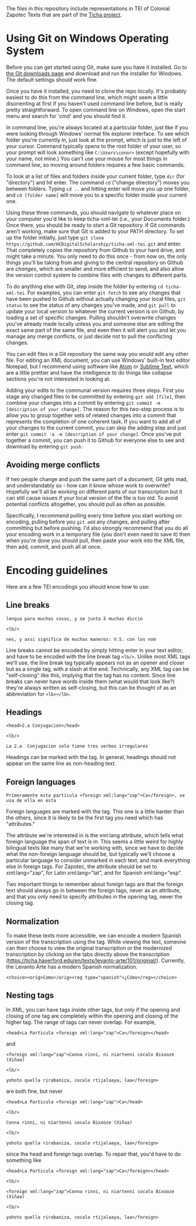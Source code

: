 The files in this repository include representations in TEI of Colonial Zapotec Texts that are part of the [Ticha project](https://ds-omeka.haverford.edu/ticha/en/index.html).

# Using Git on Windows Operating System

Before you can get started using Git, make sure you have it installed. Go to [the Git downloads page](https://git-scm.com/downloads) and download and run the installer for Windows. The default settings should work fine.

Once you have it installed, you need to clone the repo locally. It's probably easiest to do this from the command line, which might seem a little disorienting at first if you haven't used command line before, but is really pretty straightforward. To open command line on Windows, open the start menu and search for 'cmd' and you should find it.

In command line, you're always located at a particular folder, just like if you were looking through Windows' normal file explorer interface. To see which folder you're currently in, just look at the prompt, which is just to the left of your cursor. Command typically opens to the root folder of your user, so your prompt will look something like `C:\Users\conor>` (except hopefully with your name, not mine.) You can't use your mouse for most things in command line, so moving around folders requires a few basic commands.

To look at a list of files and folders inside your current folder, type `dir` (for "directory") and hit enter. The command `cd` ("change directory") moves you between folders. Typing `cd ..` and hitting enter will move you up one folder, and `cd [folder name]` will move you to a specific folder inside your current one.

Using these three commands, you should navigate to whatever place on your computer you'd like to keep ticha-xml-tei (i.e., your Documents folder.) Once there, you should be ready to start a Git repository. If Git commands aren't working, make sure that Git is added to your PATH directory. To set up the folder initially, just type `git clone https://github.com/HCDigitalScholarship/ticha-xml-tei.git` and enter. That completely copies the repository from Github to your hard drive, and might take a minute. You only need to do this once - from now on, the only things you'll be taking from and giving to the central repository on Github are *changes*, which are smaller and more efficient to send, and also allow the version control system to combine files with changes to different parts.

To do anything else with Git, step inside the folder by entering `cd ticha-xml-tei`. For examples, you can enter `git fetch` to see any changes that have been pushed to Github without actually changing your local files, `git status` to see the status of any changes you've made, and `git pull` to update your local version to whatever the current version is on Github, by loading a set of specific changes. Pulling shouldn't overwrite changes you've already made locally unless you and someone else are editing the exact same part of the same file, and even then it will alert you and let you manage any merge conflicts, or just decide not to pull the conflicting changes.

You can edit files in a Git repository the same way you would edit any other file. For editing an XML document, you can use Windows' built-in text editor Notepad, but I recommend using software like [Atom](https://atom.io/) or [Sublime Text](https://www.sublimetext.com/), which are a little prettier and have the intelligence to do things like collapse sections you're not interested in looking at.

Adding your edits to the communal version requires three steps. First you stage any changed files to be committed by entering `git add [file]`, then combine your changes into a commit by entering `git commit -m [description of your change]`. The reason for this two-step process is to allow you to group together sets of related changes into a commit that represents the completion of one coherent task. If you want to add all of your changes to the current commit, you can skip the adding step and just enter `git commit -a -m [description of your change]`. Once you've put together a commit, you can push it to Github for everyone else to see and download by entering `git push`.

## Avoiding merge conflicts

If two people change and push the same part of a document, Git gets mad, and understandably so - how can it know whose work to overwrite? Hopefully we'll all be working on different parts of our transcription but it can still cause issues if your local version of the file is too old. To avoid potential conflicts altogether, you should pull as often as possible.

Specifically, I recommend pulling every time before you start working on encoding, pulling before you `git add` any changes, and pulling after committing but before pushing. I'd also strongly recommend that you do all your encoding work in a temporary file (you don't even need to save it) then when you're done you should pull, then paste your work into the XML file, then add, commit, and push all at once.

# Encoding guidelines

Here are a few TEI encodings you should know how to use:

## Line breaks

`lengua para muchas cosas, y se junta ã muchas diccio`

`<lb/>`

`nes, y assi significa de muchas maneros: V.S. con los nom`

Line breaks cannot be encoded by simply hitting enter in your text editor, and have to be encoded with the line break tag `<lb/>`. Unlike most XML tags we'll use, the line break tag typically appears not as an opener and closer but as a single tag, with a slash at the end. Technically, any XML tag can be "self-closing" like this, implying that the tag has no content. Since line breaks can never have words inside them (what would that look like?) they're always written as self-closing, but this can be thought of as an abbreviation for `<lb></lb>`.

## Headings

`<head>2.a Conjugacion</head>`

`<lb/>`

`La 2.a  Conjugacion solo tiene tres verbos irregulares`

Headings can be marked with the <head> tag. In general, headings should not appear on the same line as non-heading text.

## Foreign languages

`Primeramente esta particula <foreign xml:lang="zap">Ca</foreign>, se usa de ella en esta`

Foreign languages are marked with the <foreign> tag. This one is a little harder than the others, since it is likely to be the first tag you need which has "attributes."

The attribute we're interested in is the xml:lang attribute, which tells what foreign language the span of text is in. This seems a little weird for highly bilingual texts like many that we're working with, since we have to decide what the non-foreign language should be, but typically we'll choose a particular language to consider unmarked in each text, and mark everything else in foreign tags. For Zapotec, the attribute should be set to xml:lang="zap", for Latin xml:lang="lat", and for Spanish xml:lang="esp".

Two important things to remember about foreign tags are that the foreign text should always go in between the foreign tags, never as an attribute, and that you only need to specify attributes in the opening tag, never the closing tag.

## Normalization

To make these texts more accessible, we can encode a modern Spanish version of the transcription using the <choice> tag. While viewing the text, someone can then choose to view the original transcription or the modernized transcription by clicking on the tabs directly above the transcription (https://ticha.haverford.edu/en/texts/levanto-arte/101/original/). Currently, the Levanto Arte has a modern Spanish normalization.

`<choice><orig>Como</orig><reg type="spanish">¿Cómo</reg></choice>`

## Nesting tags

In XML, you can have tags inside other tags, but only if the opening and closing of one tag are completely within the opening and closing of the higher tag. The range of tags can never overlap. For example,

`<head>La Particula <foreign xml:lang="zap">Ca</foreign></head>`

and

`<foreign xml:lang="zap">Conna rinni, ni niartenni cocalo Bixooze (Xiñaa)`

`<lb/>`

`yohoto quella rirabaniza, cocalo rtijalaaya, laa</foreign>`

are both fine, but never

`<head>La Particula <foreign xml:lang="zap">Ca</head>`

`<lb/>`

`Conna rinni, ni niartenni cocalo Bixooze (Xiñaa)`

`<lb/>`

`yohoto quella rirabaniza, cocalo rtijalaaya, laa</foreign>`

since the head and foreign tags overlap. To repair that, you'd have to do something like

`<head>La Particula <foreign xml:lang="zap">Ca</foreign></head>`

`<lb/>`

`<foreign xml:lang="zap">Conna rinni, ni niartenni cocalo Bixooze (Xiñaa)`

`<lb/>`

`yohoto quella rirabaniza, cocalo rtijalaaya, laa</foreign>`
